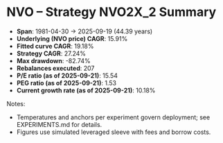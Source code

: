 # NVO – Strategy NVO2X_2 Summary

- **Span**: 1981-04-30 → 2025-09-19 (44.39 years)
- **Underlying (NVO price) CAGR**: 15.91%
- **Fitted curve CAGR**: 19.18%
- **Strategy CAGR**: 27.24%
- **Max drawdown**: -82.74%
- **Rebalances executed**: 207
- **P/E ratio (as of 2025-09-21)**: 15.54
- **PEG ratio (as of 2025-09-21)**: 1.53
- **Current growth rate (as of 2025-09-21)**: 10.18%

Notes:

- Temperatures and anchors per experiment govern deployment; see EXPERIMENTS.md for details.
- Figures use simulated leveraged sleeve with fees and borrow costs.
